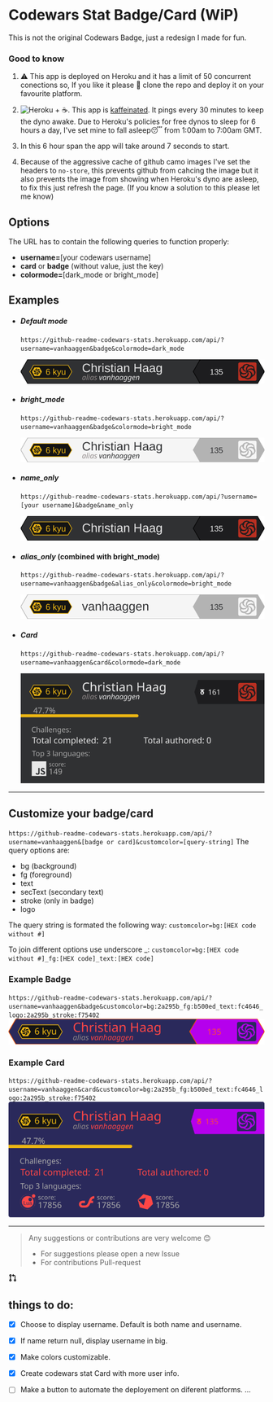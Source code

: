 # Codewars Stat Badge/Card (WiP) 
This is not the original Codewars Badge, just a redesign I made for fun. 


### Good to know
1. ⚠ This app is deployed on Heroku and it has a limit of 50 concurrent conections so, If you like it please 🙏 clone the repo and deploy it on your favourite platform.

2. ![Heroku][1] + ☕. This app is [kaffeinated](https://kaffeine.herokuapp.com/). It pings every 30 minutes to keep the dyno awake. Due to Heroku's policies for free dynos to sleep for 6 hours a day, I've set mine to fall asleep😴 from 1:00am to 7:00am GMT.

3. In this 6 hour span the app will take around 7 seconds to start. 

4. Because of the aggressive cache of github camo images I've set the headers to `no-store`, this prevents github from cahcing the image but it also prevents the image from showing when Heroku's dyno are asleep, to fix this just refresh the page. (If you know a solution to this please let me know)


## Options 

The URL has to contain the following queries to function properly:
- **username=**[your codewars username]
- **card** or **badge** (without value, just the key)
- **colormode=**[dark_mode or bright_mode]

## Examples
- #### ***Default mode*** 
   `https://github-readme-codewars-stats.herokuapp.com/api/?username=vanhaaggen&badge&colormode=dark_mode`
 
    ![](./svg/defaultBadge.svg)
 
- #### ***bright_mode***
   `https://github-readme-codewars-stats.herokuapp.com/api/?username=vanhaaggen&badge&colormode=bright_mode`
 
    ![](./svg/badgeBrightMode.svg)

- #### ***name_only***
  `https://github-readme-codewars-stats.herokuapp.com/api/?username=[your username]&badge&name_only`

    ![](./svg/badgeNameOnly.svg)

- #### ***alias_only*** (combined with bright_mode)
  `https://github-readme-codewars-stats.herokuapp.com/api/?username=vanhaaggen&badge&alias_only&colormode=bright_mode`

    ![](./svg/badgeCombinedOptions.svg)
 
 - #### ***Card*** 
   `https://github-readme-codewars-stats.herokuapp.com/api/?username=vanhaaggen&card&colormode=dark_mode`
   
   ![](./svg/svgCard.svg)
---
 ## Customize your badge/card
 
`https://github-readme-codewars-stats.herokuapp.com/api/?username=vanhaaggen&[badge or card]&customcolor=[query-string]`
  The query options are:
  - bg (background)
  - fg (foreground)
  - text
  - secText (secondary text)
  - stroke (only in badge)
  - logo
  
  The query string is formated the following way:
  `customcolor=bg:[HEX code without #]`
  
  To join different options use underscore _:
  `customcolor=bg:[HEX code without #]_fg:[HEX code]_text:[HEX code]`
  
  ### Example Badge
  `https://github-readme-codewars-stats.herokuapp.com/api/?username=vanhaaggen&badge&customcolor=bg:2a295b_fg:b500ed_text:fc4646_logo:2a295b_stroke:f75402`
  ![](./svg/customBadge.svg)
  
  ### Example Card
  `https://github-readme-codewars-stats.herokuapp.com/api/?username=vanhaaggen&card&customcolor=bg:2a295b_fg:b500ed_text:fc4646_logo:2a295b_stroke:f75402`
  ![](./svg/customCard.svg)
 
--- 
> Any suggestions or contributions are very welcome 😊
> - For suggestions please open a new Issue 
> - For contributions Pull-request

<svg class="octicon octicon-git-pull-request UnderlineNav-octicon d-none d-sm-inline" height="16" viewBox="0 0 16 16" version="1.1" width="16" aria-hidden="true"><path fill-rule="evenodd" d="M7.177 3.073L9.573.677A.25.25 0 0110 .854v4.792a.25.25 0 01-.427.177L7.177 3.427a.25.25 0 010-.354zM3.75 2.5a.75.75 0 100 1.5.75.75 0 000-1.5zm-2.25.75a2.25 2.25 0 113 2.122v5.256a2.251 2.251 0 11-1.5 0V5.372A2.25 2.25 0 011.5 3.25zM11 2.5h-1V4h1a1 1 0 011 1v5.628a2.251 2.251 0 101.5 0V5A2.5 2.5 0 0011 2.5zm1 10.25a.75.75 0 111.5 0 .75.75 0 01-1.5 0zM3.75 12a.75.75 0 100 1.5.75.75 0 000-1.5z"></path></svg>

## things to do:
- [x] Choose to display username. Default is both name and username.

- [x] If name return null, display username in big.

- [x] Make colors customizable.

- [x] Create codewars stat Card with more user info.

- [ ] Make a button to automate the deployement on diferent platforms.
...


[1]: https://img.shields.io/static/v1?label=heroku&logo=heroku&labelColor=9e7cc1&style=flat&message=&nbsp;&color=9e7cc1
